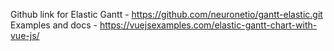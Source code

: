 Github link for Elastic Gantt - https://github.com/neuronetio/gantt-elastic.git
Examples and docs - https://vuejsexamples.com/elastic-gantt-chart-with-vue-js/
